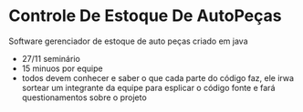 # Controle De Estoque De AutoPeças
Software gerenciador de estoque de auto peças criado em java
- 27/11 seminário
- 15 minuos por equipe
- todos devem conhecer e saber o que cada parte do código faz, ele irwa sortear um integrante da equipe para esplicar o código fonte e fará questionamentos sobre o projeto
